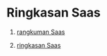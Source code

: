 <h1> Ringkasan Saas </h1>

1. [rangkuman Saas](/minggu-02/rangkuman-saas.md)

2. [ringkasan Saas](/minggu-02/layanan-saas.md)


